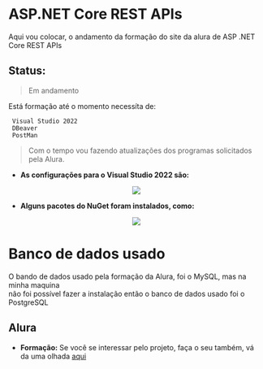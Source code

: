 # ASP.NET Core REST APIs #

Aqui vou colocar, o andamento da formação do site da alura de ASP .NET Core REST APIs

## Status:
> Em andamento

Está formação até o momento necessíta de: 

```
 Visual Studio 2022
 DBeaver
 PostMan
```
> Com o tempo vou fazendo atualizações dos programas solicitados pela Alura.

- **As configurações para o Visual Studio 2022 são:**

<div align="center">
<img src="https://user-images.githubusercontent.com/108417562/181818998-6898a738-e24a-45c8-bed3-98f528f99afd.png" />
</div>

- **Alguns pacotes do NuGet foram instalados, como:**

<div align="center">
<img src="https://user-images.githubusercontent.com/108417562/181819045-7d26902b-13a3-459b-bd97-9df0e04cef88.png" />
</div>

# Banco de dados usado #

O bando de dados usado pela formação da Alura, foi o MySQL, mas na minha maquina
<br>
não foi possível fazer a instalação então o banco de dados usado foi o PostgreSQL

## Alura
- **Formação:**
 Se você se interessar pelo projeto, faça o seu também, vá da uma olhada [aqui](https://cursos.alura.com.br/formacao-dotnet)
